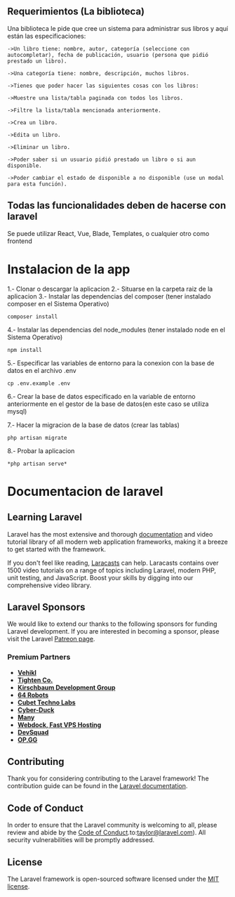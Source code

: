 ## Requerimientos (La biblioteca)

Una biblioteca le pide que cree un sistema para administrar sus libros y aquí están las especificaciones:

    ->Un libro tiene: nombre, autor, categoría (seleccione con autocompletar), fecha de publicación, usuario (persona que pidió prestado un libro).

    ->Una categoría tiene: nombre, descripción, muchos libros.

    ->Tienes que poder hacer las siguientes cosas con los libros:

    ->Muestre una lista/tabla paginada con todos los libros.

    ->Filtre la lista/tabla mencionada anteriormente.

    ->Crea un libro.

    ->Edita un libro.

    ->Eliminar un libro.

    ->Poder saber si un usuario pidió prestado un libro o si aun disponible.

    ->Poder cambiar el estado de disponible a no disponible (use un modal para esta función).


## Todas las funcionalidades deben de hacerse con laravel

Se puede utilizar React, Vue, Blade, Templates, o cualquier otro como frontend


# Instalacion de la app
1.- Clonar o descargar la aplicacion
2.- Situarse en la carpeta raiz de la aplicacion
3.- Instalar las dependencias del composer (tener instalado composer en el Sistema Operativo)
```
composer install
```
4.- Instalar las dependencias del node_modules (tener instalado node en el Sistema Operativo)
```
npm install
```
5.- Especificar las variables de entorno para la conexion con la base de datos en el archivo .env
```
cp .env.example .env
```

6.- Crear la base de datos especificado en la variable de entorno anteriormente en el gestor de la base de datos(en este caso se utiliza mysql)


7.- Hacer la migracion de la base de datos (crear las tablas)
```
php artisan migrate
```

8.- Probar la aplicacion
```
*php artisan serve*
```

# Documentacion de laravel

## Learning Laravel

Laravel has the most extensive and thorough [documentation](https://laravel.com/docs) and video tutorial library of all modern web application frameworks, making it a breeze to get started with the framework.

If you don't feel like reading, [Laracasts](https://laracasts.com) can help. Laracasts contains over 1500 video tutorials on a range of topics including Laravel, modern PHP, unit testing, and JavaScript. Boost your skills by digging into our comprehensive video library.

## Laravel Sponsors

We would like to extend our thanks to the following sponsors for funding Laravel development. If you are interested in becoming a sponsor, please visit the Laravel [Patreon page](https://patreon.com/taylorotwell).

### Premium Partners

- **[Vehikl](https://vehikl.com/)**
- **[Tighten Co.](https://tighten.co)**
- **[Kirschbaum Development Group](https://kirschbaumdevelopment.com)**
- **[64 Robots](https://64robots.com)**
- **[Cubet Techno Labs](https://cubettech.com)**
- **[Cyber-Duck](https://cyber-duck.co.uk)**
- **[Many](https://www.many.co.uk)**
- **[Webdock, Fast VPS Hosting](https://www.webdock.io/en)**
- **[DevSquad](https://devsquad.com)**
- **[OP.GG](https://op.gg)**

## Contributing

Thank you for considering contributing to the Laravel framework! The contribution guide can be found in the [Laravel documentation](https://laravel.com/docs/contributions).

## Code of Conduct

In order to ensure that the Laravel community is welcoming to all, please review and abide by the [Code of Conduct](https://laravel.com/docs/contributions#code-of-conduct).to:taylor@laravel.com). All security vulnerabilities will be promptly addressed.

## License

The Laravel framework is open-sourced software licensed under the [MIT license](https://opensource.org/licenses/MIT).
